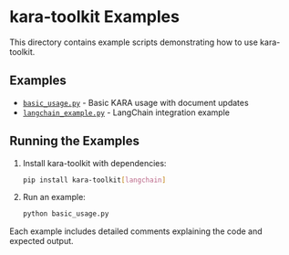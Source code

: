 # kara-toolkit Examples

This directory contains example scripts demonstrating how to use kara-toolkit.

## Examples

- [`basic_usage.py`](basic_usage.py) - Basic KARA usage with document updates
- [`langchain_example.py`](langchain_example.py) - LangChain integration example

## Running the Examples

1. Install kara-toolkit with dependencies:
   ```bash
   pip install kara-toolkit[langchain]
   ```

2. Run an example:
   ```bash
   python basic_usage.py
   ```

Each example includes detailed comments explaining the code and expected output.
